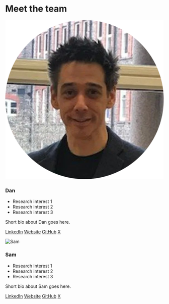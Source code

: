 # Meet the team

<div class="team-container">

<div class="team-card">
  <img src="../assets/images/dan.png" alt="Dan" class="team-photo" />
  <h3>Dan</h3>
  <ul>
    <li>Research interest 1</li>
    <li>Research interest 2</li>
    <li>Research interest 3</li>
  </ul>
  <p>Short bio about Dan goes here.</p>
  <p class="team-links">
    <a href="#">LinkedIn</a>
    <a href="#">Website</a>
    <a href="#">GitHub</a>
    <a href="#">X</a>
  </p>
</div>

<div class="team-card">
  <img src="../assets/images/sam.png" alt="Sam" class="team-photo" />
  <h3>Sam</h3>
  <ul>
    <li>Research interest 1</li>
    <li>Research interest 2</li>
    <li>Research interest 3</li>
  </ul>
  <p>Short bio about Sam goes here.</p>
  <p class="team-links">
    <a href="#">LinkedIn</a>
    <a href="#">Website</a>
    <a href="#">GitHub</a>
    <a href="#">X</a>
  </p>
</div>

</div>
